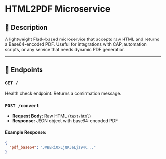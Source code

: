 # HTML2PDF Microservice

## 📄 Description

A lightweight Flask-based microservice that accepts raw HTML and returns a Base64-encoded PDF. Useful for integrations with CAP, automation scripts, or any service that needs dynamic PDF generation.

---

## 🔌 Endpoints

### `GET /`
Health check endpoint. Returns a confirmation message.

### `POST /convert`
- **Request Body:** Raw HTML (`text/html`)
- **Response:** JSON object with base64-encoded PDF

#### Example Response:
```json
{
  "pdf_base64": "JVBERi0xLjQKJeLjz9MK..."
}
